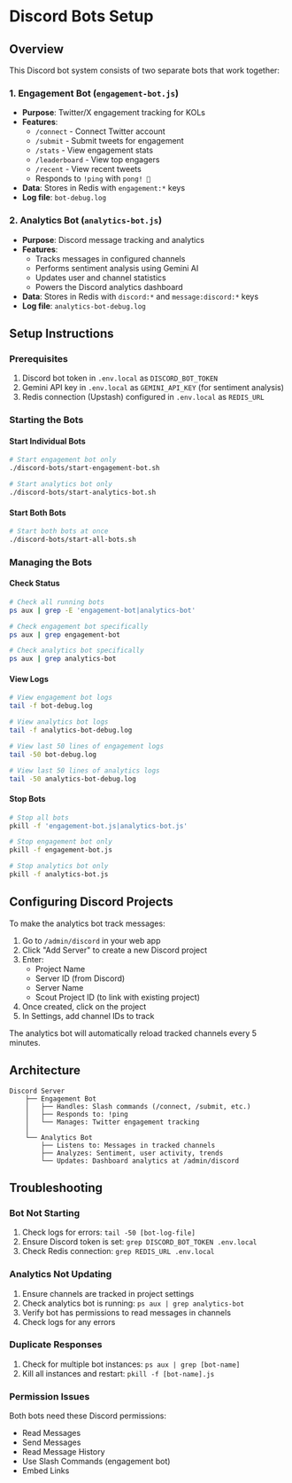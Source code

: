 # Discord Bots Setup

## Overview

This Discord bot system consists of two separate bots that work together:

### 1. Engagement Bot (`engagement-bot.js`)
- **Purpose**: Twitter/X engagement tracking for KOLs
- **Features**:
  - `/connect` - Connect Twitter account
  - `/submit` - Submit tweets for engagement
  - `/stats` - View engagement stats
  - `/leaderboard` - View top engagers
  - `/recent` - View recent tweets
  - Responds to `!ping` with `pong! 🏓`
- **Data**: Stores in Redis with `engagement:*` keys
- **Log file**: `bot-debug.log`

### 2. Analytics Bot (`analytics-bot.js`)
- **Purpose**: Discord message tracking and analytics
- **Features**:
  - Tracks messages in configured channels
  - Performs sentiment analysis using Gemini AI
  - Updates user and channel statistics
  - Powers the Discord analytics dashboard
- **Data**: Stores in Redis with `discord:*` and `message:discord:*` keys
- **Log file**: `analytics-bot-debug.log`

## Setup Instructions

### Prerequisites
1. Discord bot token in `.env.local` as `DISCORD_BOT_TOKEN`
2. Gemini API key in `.env.local` as `GEMINI_API_KEY` (for sentiment analysis)
3. Redis connection (Upstash) configured in `.env.local` as `REDIS_URL`

### Starting the Bots

#### Start Individual Bots
```bash
# Start engagement bot only
./discord-bots/start-engagement-bot.sh

# Start analytics bot only
./discord-bots/start-analytics-bot.sh
```

#### Start Both Bots
```bash
# Start both bots at once
./discord-bots/start-all-bots.sh
```

### Managing the Bots

#### Check Status
```bash
# Check all running bots
ps aux | grep -E 'engagement-bot|analytics-bot'

# Check engagement bot specifically
ps aux | grep engagement-bot

# Check analytics bot specifically
ps aux | grep analytics-bot
```

#### View Logs
```bash
# View engagement bot logs
tail -f bot-debug.log

# View analytics bot logs
tail -f analytics-bot-debug.log

# View last 50 lines of engagement logs
tail -50 bot-debug.log

# View last 50 lines of analytics logs
tail -50 analytics-bot-debug.log
```

#### Stop Bots
```bash
# Stop all bots
pkill -f 'engagement-bot.js|analytics-bot.js'

# Stop engagement bot only
pkill -f engagement-bot.js

# Stop analytics bot only
pkill -f analytics-bot.js
```

## Configuring Discord Projects

To make the analytics bot track messages:

1. Go to `/admin/discord` in your web app
2. Click "Add Server" to create a new Discord project
3. Enter:
   - Project Name
   - Server ID (from Discord)
   - Server Name
   - Scout Project ID (to link with existing project)
4. Once created, click on the project
5. In Settings, add channel IDs to track

The analytics bot will automatically reload tracked channels every 5 minutes.

## Architecture

```
Discord Server
    ├── Engagement Bot
    │   ├── Handles: Slash commands (/connect, /submit, etc.)
    │   ├── Responds to: !ping
    │   └── Manages: Twitter engagement tracking
    │
    └── Analytics Bot
        ├── Listens to: Messages in tracked channels
        ├── Analyzes: Sentiment, user activity, trends
        └── Updates: Dashboard analytics at /admin/discord
```

## Troubleshooting

### Bot Not Starting
1. Check logs for errors: `tail -50 [bot-log-file]`
2. Ensure Discord token is set: `grep DISCORD_BOT_TOKEN .env.local`
3. Check Redis connection: `grep REDIS_URL .env.local`

### Analytics Not Updating
1. Ensure channels are tracked in project settings
2. Check analytics bot is running: `ps aux | grep analytics-bot`
3. Verify bot has permissions to read messages in channels
4. Check logs for any errors

### Duplicate Responses
1. Check for multiple bot instances: `ps aux | grep [bot-name]`
2. Kill all instances and restart: `pkill -f [bot-name].js`

### Permission Issues
Both bots need these Discord permissions:
- Read Messages
- Send Messages
- Read Message History
- Use Slash Commands (engagement bot)
- Embed Links 